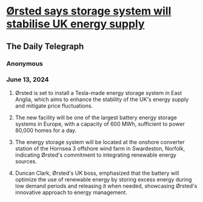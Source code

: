 # [Ørsted says storage system will stabilise UK energy supply](https://advance.lexis.com/api/document?collection=news&id=urn:contentItem:6C7S-HNW1-JCBW-N086-00000-00&context=1519360)
## The Daily Telegraph
### Anonymous
### June 13, 2024

1. Ørsted is set to install a Tesla-made energy storage system in East Anglia, which aims to enhance the stability of the UK's energy supply and mitigate price fluctuations.

2. The new facility will be one of the largest battery energy storage systems in Europe, with a capacity of 600 MWh, sufficient to power 80,000 homes for a day.

3. The energy storage system will be located at the onshore converter station of the Hornsea 3 offshore wind farm in Swardeston, Norfolk, indicating Ørsted's commitment to integrating renewable energy sources.

4. Duncan Clark, Ørsted's UK boss, emphasized that the battery will optimize the use of renewable energy by storing excess energy during low demand periods and releasing it when needed, showcasing Ørsted's innovative approach to energy management.
